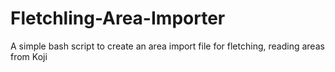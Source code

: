 # Fletchling-Area-Importer
A simple bash script to create an area import file for fletching, reading areas from Koji
